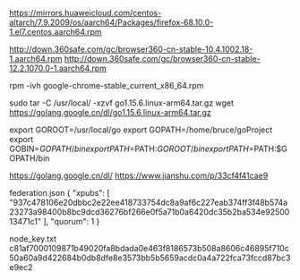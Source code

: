 
https://mirrors.huaweicloud.com/centos-altarch/7.9.2009/os/aarch64/Packages/firefox-68.10.0-1.el7.centos.aarch64.rpm

http://down.360safe.com/gc/browser360-cn-stable-10.4.1002.18-1.aarch64.rpm
http://down.360safe.com/gc/browser360-cn-stable-12.2.1070.0-1.aarch64.rpm

rpm  -ivh  google-chrome-stable_current_x86_64.rpm

sudo tar -C /usr/local/ -xzvf go1.15.6.linux-arm64.tar.gz
wget https://golang.google.cn/dl/go1.15.6.linux-arm64.tar.gz


export GOROOT=/usr/local/go
export GOPATH=/home/bruce/goProject 
export GOBIN=$GOPATH/bin
export PATH=$PATH:$GOROOT/bin
export PATH=$PATH:$GOPATH/bin

https://golang.google.cn/dl/
https://www.jianshu.com/p/33cf4f41cae9


federation.json
{
  "xpubs": [
    "937c478106e20dbbc2e22ee418733754dc8a9af6c227eab374ff3f48b574a23273a98400b8bc9dcd36276bf266e0f5a71b0a6420dc35b2ba534e9250013471c1"
  ],
  "quorum": 1
}


node_key.txt
c81af7000109871b49020fa8bdada0e463f8186573b508a8606c46895f710c50a60a9d422684b0db8dfe8e3573bb5b5659acdc0a4a722fca73fccd87bc3e9ec2


